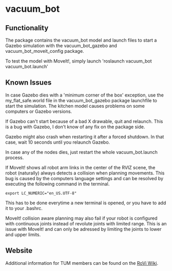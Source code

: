 # vacuum\_bot

## Functionality

The package contains the vacuum\_bot model and launch files to start a Gazebo simulation with the vacuum\_bot\_gazebo and vacuum\_bot\_moveit\_config package.

To test the model with MoveIt!, simply launch
'roslaunch vacuum\_bot vacuum\_bot.launch'

## Known Issues

In case Gazebo dies with a 'minimum corner of the box' exception, use the my\_flat\_safe.world file in the vacuum\_bot\_gazebo package launchfile to start the simulation. The kitchen model causes problems on some computers or Gazebo versions.

If Gazebo can't start because of a bad X drawable, quit and relaunch. This is a bug with Gazebo, I don't know of any fix on the package side.

Gazebo might also crash when restarting it after a forced shutdown. In that case, wait 10 seconds until you relaunch Gazebo.

In case any of the nodes dies, just restart the whole vacuum\_bot.launch process.

If MoveIt! shows all robot arm links in the center of the RVIZ scene, the robot (naturally) always detects a collision when planning movements. This bug is caused by the computers language settings and can be resolved by executing the following command in the terminal.

`export LC_NUMERIC="en_US.UTF-8"`

This has to be done everytime a new terminal is opened, or you have to add it to your .bashrc.

MoveIt! collision aware planning may also fail if your robot is configured with continuous joints instead of revolute joints with limited range. This is an issue with MoveIt! and can only be adressed by limiting the joints to lower and upper limits.

## Website

Additional information for TUM members can be found on the [RoVi Wiki](https://wiki.lmt.ei.tum.de/intern:lmt:all:rovi:students:2019_schuck).
